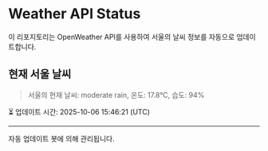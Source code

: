 
# Weather API Status

이 리포지토리는 OpenWeather API를 사용하여 서울의 날씨 정보를 자동으로 업데이트합니다.

## 현재 서울 날씨
> 서울의 현재 날씨: moderate rain, 온도: 17.8°C, 습도: 94%

⏳ 업데이트 시간: 2025-10-06 15:46:21 (UTC)

---
자동 업데이트 봇에 의해 관리됩니다.
